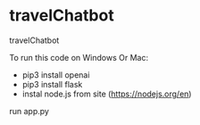 # travelChatbot
travelChatbot



To run this code on Windows Or Mac:

- pip3 install openai
- pip3 install flask
- instal node.js from site (https://nodejs.org/en)

run app.py
